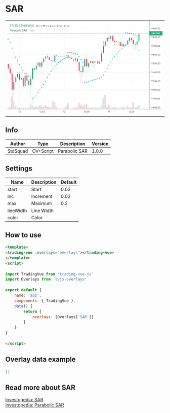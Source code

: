 
# SAR

<table><tr><td>
  <img width="800" heigth="480" src="screen.png" alt="screen">
</td></tr></table>

## Info

| Author | Type | Description | Version |
| ------ | ---- | ----------- | ------- |
| StdSquad | OV+Script | Parabolic SAR | 1.0.0 |


## Settings

| Name | Description | Default |
| ---- | ----------- | ------- |
| start | Start | 0.02 |
| inc | Increment | 0.02 |
| max | Maximum | 0.2 |
| lineWidth | Line Width |  |
| color | Color |  |

## How to use

```html
<template>
<trading-vue :overlays="overlays"></trading-vue>
</template>
<script>

import TradingVue from 'trading-vue-js'
import Overlays from 'tvjs-overlays'

export default {
    name: 'app',
    components: { TradingVue },
    data() {
        return {
            overlays: [Overlays['SAR']]
        }
    }
}

</script>

```

## Overlay data example

```json
[]
```

## Read more about SAR

[Investopedia: SAR](https://www.investopedia.com/search?q=SAR)<br>
[Investopedia: Parabolic SAR](https://www.investopedia.com/search?q=Parabolic%20SAR)

